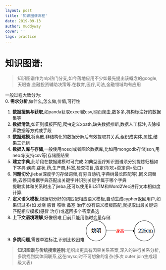 ```yaml
---
layout: post
title: '知识图谱流程'
date: 2019-09-13
author: muddyway
cover: ''
tags: practice
---
```


# 知识图谱:
> 知识图谱作为nlp热门分支,如今落地应用不少如最先提出该概念的google,天眼查,金融投资辅助决策等.在教育,医疗,司法,金融领域均有应用
  
一般过程大致分为:  
0. **需求分析**,做什么,怎么做,价值,可行性 
1. **数据搜集与获取**,如panda获取excel或csv,网页爬虫,数多多,机构标注好的数据集等  
2. **数据清洗**,如正则模板匹配,爬虫定义xpath,缺失数据推断,数据人工标注,去除噪声数据等方式或手段
3. **数据建模**,将离散,非结构化的数据分解后有效提取其关系,组织成实体,属性,结果三元组
4. **数据入库与存储**,一般使用nosql或者图论数据库,比如用mongodb存储json,用neo4j(支持csv等)存储图结果
5. **建立字典**,此阶段在数据建模时可完成.如典型医疗知识图谱须分别提炼归档如下字典:疾病,症状,药,生产商,科室,检查项目,否定词(吃+否定词=忌口)
6. **问题切分**,jieba(深度学习存储词频,有穷自动机,字典树最长匹配等),同义词替换,去停词根据字典匹配出关键字并识别关键字属于哪个字典  
提取实体和关系时出了jieba,还可以使用BiLSTM和Word2Vec进行文本相似度计算.
7. **定义语义模板**,根据切分好的词匹配相应语义模板,自动生成cypher返回用户,如果词过多(如 发烧 感冒 咳嗽 鼻塞 治疗)没有语义模板匹配,就提取出最关键词匹配相应模板(感冒 治疗)或返回多个答案备选
8. **上下文语境理解**,好像很难,目前只能用临时变量存储
9. **多跳问题**,需要单独标注,识别比较困难
![实体-属性-属性值三元组](2019-09-13-知识图谱流程/图片1.png)  
>**知识图谱与传统搜索差别**:组织出更具有因果关系答案,深入的进行关系分析,多跳找到实体间联系,这在mysql时不可想象的复杂(多次 outer join生成超级大表)
